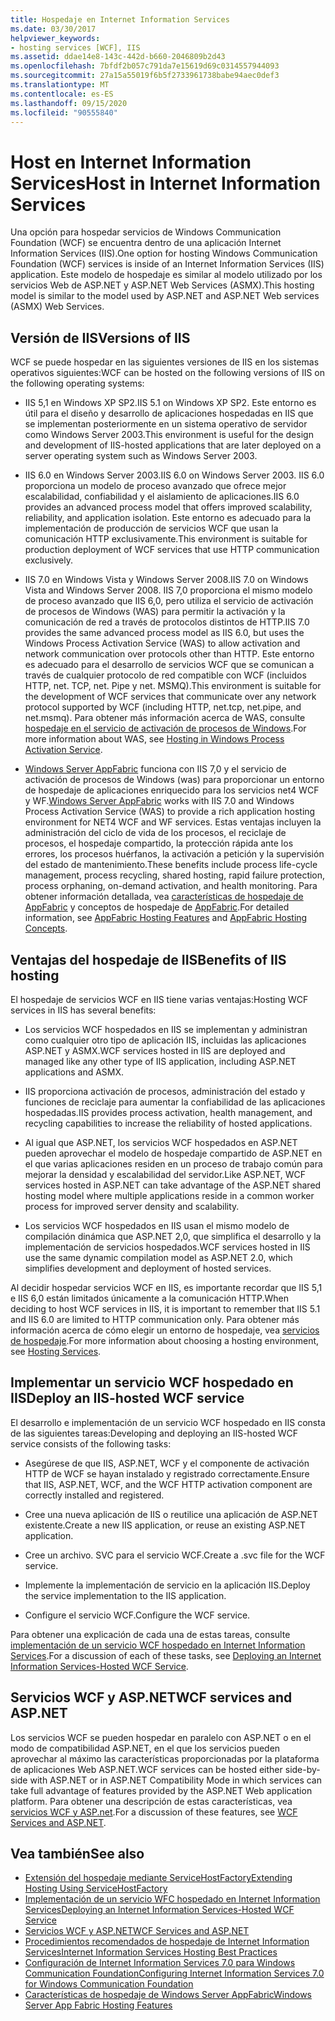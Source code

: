 ```yaml
---
title: Hospedaje en Internet Information Services
ms.date: 03/30/2017
helpviewer_keywords:
- hosting services [WCF], IIS
ms.assetid: ddae14e8-143c-442d-b660-2046809b2d43
ms.openlocfilehash: 7bfdf2b057c791da7e15619d69c0314557944093
ms.sourcegitcommit: 27a15a55019f6b5f2733961738babe94aec0def3
ms.translationtype: MT
ms.contentlocale: es-ES
ms.lasthandoff: 09/15/2020
ms.locfileid: "90555840"
---
```

# <a name="host-in-internet-information-services"></a><span data-ttu-id="9e9a7-102">Host en Internet Information Services</span><span class="sxs-lookup"><span data-stu-id="9e9a7-102">Host in Internet Information Services</span></span>

<span data-ttu-id="9e9a7-103">Una opción para hospedar servicios de Windows Communication Foundation (WCF) se encuentra dentro de una aplicación Internet Information Services (IIS).</span><span class="sxs-lookup"><span data-stu-id="9e9a7-103">One option for hosting Windows Communication Foundation (WCF) services is inside of an Internet Information Services (IIS) application.</span></span> <span data-ttu-id="9e9a7-104">Este modelo de hospedaje es similar al modelo utilizado por los servicios Web de ASP.NET y ASP.NET Web Services (ASMX).</span><span class="sxs-lookup"><span data-stu-id="9e9a7-104">This hosting model is similar to the model used by ASP.NET and ASP.NET Web services (ASMX) Web Services.</span></span>

## <a name="versions-of-iis"></a><span data-ttu-id="9e9a7-105">Versión de IIS</span><span class="sxs-lookup"><span data-stu-id="9e9a7-105">Versions of IIS</span></span>

<span data-ttu-id="9e9a7-106">WCF se puede hospedar en las siguientes versiones de IIS en los sistemas operativos siguientes:</span><span class="sxs-lookup"><span data-stu-id="9e9a7-106">WCF can be hosted on the following versions of IIS on the following operating systems:</span></span>

- <span data-ttu-id="9e9a7-107">IIS 5,1 en Windows XP SP2.</span><span class="sxs-lookup"><span data-stu-id="9e9a7-107">IIS 5.1 on Windows XP SP2.</span></span> <span data-ttu-id="9e9a7-108">Este entorno es útil para el diseño y desarrollo de aplicaciones hospedadas en IIS que se implementan posteriormente en un sistema operativo de servidor como Windows Server 2003.</span><span class="sxs-lookup"><span data-stu-id="9e9a7-108">This environment is useful for the design and development of IIS-hosted applications that are later deployed on a server operating system such as Windows Server 2003.</span></span>

- <span data-ttu-id="9e9a7-109">IIS 6.0 en Windows Server 2003.</span><span class="sxs-lookup"><span data-stu-id="9e9a7-109">IIS 6.0 on Windows Server 2003.</span></span> <span data-ttu-id="9e9a7-110">IIS 6.0 proporciona un modelo de proceso avanzado que ofrece mejor escalabilidad, confiabilidad y el aislamiento de aplicaciones.</span><span class="sxs-lookup"><span data-stu-id="9e9a7-110">IIS 6.0 provides an advanced process model that offers improved scalability, reliability, and application isolation.</span></span> <span data-ttu-id="9e9a7-111">Este entorno es adecuado para la implementación de producción de servicios WCF que usan la comunicación HTTP exclusivamente.</span><span class="sxs-lookup"><span data-stu-id="9e9a7-111">This environment is suitable for production deployment of WCF services that use HTTP communication exclusively.</span></span>

- <span data-ttu-id="9e9a7-112">IIS 7.0 en Windows Vista y Windows Server 2008.</span><span class="sxs-lookup"><span data-stu-id="9e9a7-112">IIS 7.0 on Windows Vista and Windows Server 2008.</span></span> <span data-ttu-id="9e9a7-113">IIS 7,0 proporciona el mismo modelo de proceso avanzado que IIS 6,0, pero utiliza el servicio de activación de procesos de Windows (WAS) para permitir la activación y la comunicación de red a través de protocolos distintos de HTTP.</span><span class="sxs-lookup"><span data-stu-id="9e9a7-113">IIS 7.0 provides the same advanced process model as IIS 6.0, but uses the Windows Process Activation Service (WAS) to allow activation and network communication over protocols other than HTTP.</span></span> <span data-ttu-id="9e9a7-114">Este entorno es adecuado para el desarrollo de servicios WCF que se comunican a través de cualquier protocolo de red compatible con WCF (incluidos HTTP, net. TCP, net. Pipe y net. MSMQ).</span><span class="sxs-lookup"><span data-stu-id="9e9a7-114">This environment is suitable for the development of WCF services that communicate over any network protocol supported by WCF (including HTTP, net.tcp, net.pipe, and net.msmq).</span></span> <span data-ttu-id="9e9a7-115">Para obtener más información acerca de WAS, consulte [hospedaje en el servicio de activación de procesos de Windows](hosting-in-windows-process-activation-service.md).</span><span class="sxs-lookup"><span data-stu-id="9e9a7-115">For more information about WAS, see [Hosting in Windows Process Activation Service](hosting-in-windows-process-activation-service.md).</span></span>

- <span data-ttu-id="9e9a7-116">[Windows Server AppFabric](/previous-versions/appfabric/ff384253(v=azure.10)) funciona con IIS 7,0 y el servicio de activación de procesos de Windows (was) para proporcionar un entorno de hospedaje de aplicaciones enriquecido para los servicios net4 WCF y WF.</span><span class="sxs-lookup"><span data-stu-id="9e9a7-116">[Windows Server AppFabric](/previous-versions/appfabric/ff384253(v=azure.10)) works with IIS 7.0 and Windows Process Activation Service (WAS) to provide a rich application hosting environment for NET4 WCF and WF services.</span></span> <span data-ttu-id="9e9a7-117">Estas ventajas incluyen la administración del ciclo de vida de los procesos, el reciclaje de procesos, el hospedaje compartido, la protección rápida ante los errores, los procesos huérfanos, la activación a petición y la supervisión del estado de mantenimiento.</span><span class="sxs-lookup"><span data-stu-id="9e9a7-117">These benefits include process life-cycle management, process recycling, shared hosting, rapid failure protection, process orphaning, on-demand activation, and health monitoring.</span></span> <span data-ttu-id="9e9a7-118">Para obtener información detallada, vea [características de hospedaje de AppFabric](/previous-versions/appfabric/ee677189(v=azure.10)) y conceptos de hospedaje de [AppFabric](/previous-versions/appfabric/ee677371(v=azure.10)).</span><span class="sxs-lookup"><span data-stu-id="9e9a7-118">For detailed information, see [AppFabric Hosting Features](/previous-versions/appfabric/ee677189(v=azure.10)) and [AppFabric Hosting Concepts](/previous-versions/appfabric/ee677371(v=azure.10)).</span></span>

## <a name="benefits-of-iis-hosting"></a><span data-ttu-id="9e9a7-119">Ventajas del hospedaje de IIS</span><span class="sxs-lookup"><span data-stu-id="9e9a7-119">Benefits of IIS hosting</span></span>

<span data-ttu-id="9e9a7-120">El hospedaje de servicios WCF en IIS tiene varias ventajas:</span><span class="sxs-lookup"><span data-stu-id="9e9a7-120">Hosting WCF services in IIS has several benefits:</span></span>

- <span data-ttu-id="9e9a7-121">Los servicios WCF hospedados en IIS se implementan y administran como cualquier otro tipo de aplicación IIS, incluidas las aplicaciones ASP.NET y ASMX.</span><span class="sxs-lookup"><span data-stu-id="9e9a7-121">WCF services hosted in IIS are deployed and managed like any other type of IIS application, including ASP.NET applications and ASMX.</span></span>

- <span data-ttu-id="9e9a7-122">IIS proporciona activación de procesos, administración del estado y funciones de reciclaje para aumentar la confiabilidad de las aplicaciones hospedadas.</span><span class="sxs-lookup"><span data-stu-id="9e9a7-122">IIS provides process activation, health management, and recycling capabilities to increase the reliability of hosted applications.</span></span>

- <span data-ttu-id="9e9a7-123">Al igual que ASP.NET, los servicios WCF hospedados en ASP.NET pueden aprovechar el modelo de hospedaje compartido de ASP.NET en el que varias aplicaciones residen en un proceso de trabajo común para mejorar la densidad y escalabilidad del servidor.</span><span class="sxs-lookup"><span data-stu-id="9e9a7-123">Like ASP.NET, WCF services hosted in ASP.NET can take advantage of the ASP.NET shared hosting model where multiple applications reside in a common worker process for improved server density and scalability.</span></span>

- <span data-ttu-id="9e9a7-124">Los servicios WCF hospedados en IIS usan el mismo modelo de compilación dinámica que ASP.NET 2,0, que simplifica el desarrollo y la implementación de servicios hospedados.</span><span class="sxs-lookup"><span data-stu-id="9e9a7-124">WCF services hosted in IIS use the same dynamic compilation model as ASP.NET 2.0, which simplifies development and deployment of hosted services.</span></span>

<span data-ttu-id="9e9a7-125">Al decidir hospedar servicios WCF en IIS, es importante recordar que IIS 5,1 e IIS 6,0 están limitados únicamente a la comunicación HTTP.</span><span class="sxs-lookup"><span data-stu-id="9e9a7-125">When deciding to host WCF services in IIS, it is important to remember that IIS 5.1 and IIS 6.0 are limited to HTTP communication only.</span></span> <span data-ttu-id="9e9a7-126">Para obtener más información acerca de cómo elegir un entorno de hospedaje, vea [servicios de hospedaje](../hosting-services.md).</span><span class="sxs-lookup"><span data-stu-id="9e9a7-126">For more information about choosing a hosting environment, see [Hosting Services](../hosting-services.md).</span></span>

## <a name="deploy-an-iis-hosted-wcf-service"></a><span data-ttu-id="9e9a7-127">Implementar un servicio WCF hospedado en IIS</span><span class="sxs-lookup"><span data-stu-id="9e9a7-127">Deploy an IIS-hosted WCF service</span></span>

<span data-ttu-id="9e9a7-128">El desarrollo e implementación de un servicio WCF hospedado en IIS consta de las siguientes tareas:</span><span class="sxs-lookup"><span data-stu-id="9e9a7-128">Developing and deploying an IIS-hosted WCF service consists of the following tasks:</span></span>

- <span data-ttu-id="9e9a7-129">Asegúrese de que IIS, ASP.NET, WCF y el componente de activación HTTP de WCF se hayan instalado y registrado correctamente.</span><span class="sxs-lookup"><span data-stu-id="9e9a7-129">Ensure that IIS, ASP.NET, WCF, and the WCF HTTP activation component are correctly installed and registered.</span></span>

- <span data-ttu-id="9e9a7-130">Cree una nueva aplicación de IIS o reutilice una aplicación de ASP.NET existente.</span><span class="sxs-lookup"><span data-stu-id="9e9a7-130">Create a new IIS application, or reuse an existing ASP.NET application.</span></span>

- <span data-ttu-id="9e9a7-131">Cree un archivo. SVC para el servicio WCF.</span><span class="sxs-lookup"><span data-stu-id="9e9a7-131">Create a .svc file for the WCF service.</span></span>

- <span data-ttu-id="9e9a7-132">Implemente la implementación de servicio en la aplicación IIS.</span><span class="sxs-lookup"><span data-stu-id="9e9a7-132">Deploy the service implementation to the IIS application.</span></span>

- <span data-ttu-id="9e9a7-133">Configure el servicio WCF.</span><span class="sxs-lookup"><span data-stu-id="9e9a7-133">Configure the WCF service.</span></span>

<span data-ttu-id="9e9a7-134">Para obtener una explicación de cada una de estas tareas, consulte [implementación de un servicio WCF hospedado en Internet Information Services](deploying-an-internet-information-services-hosted-wcf-service.md).</span><span class="sxs-lookup"><span data-stu-id="9e9a7-134">For a discussion of each of these tasks, see [Deploying an Internet Information Services-Hosted WCF Service](deploying-an-internet-information-services-hosted-wcf-service.md).</span></span>

## <a name="wcf-services-and-aspnet"></a><span data-ttu-id="9e9a7-135">Servicios WCF y ASP.NET</span><span class="sxs-lookup"><span data-stu-id="9e9a7-135">WCF services and ASP.NET</span></span>

<span data-ttu-id="9e9a7-136">Los servicios WCF se pueden hospedar en paralelo con ASP.NET o en el modo de compatibilidad ASP.NET, en el que los servicios pueden aprovechar al máximo las características proporcionadas por la plataforma de aplicaciones Web ASP.NET.</span><span class="sxs-lookup"><span data-stu-id="9e9a7-136">WCF services can be hosted either side-by-side with ASP.NET or in ASP.NET Compatibility Mode in which services can take full advantage of features provided by the ASP.NET Web application platform.</span></span> <span data-ttu-id="9e9a7-137">Para obtener una descripción de estas características, vea [servicios WCF y ASP.net](wcf-services-and-aspnet.md).</span><span class="sxs-lookup"><span data-stu-id="9e9a7-137">For a discussion of these features, see [WCF Services and ASP.NET](wcf-services-and-aspnet.md).</span></span>

## <a name="see-also"></a><span data-ttu-id="9e9a7-138">Vea también</span><span class="sxs-lookup"><span data-stu-id="9e9a7-138">See also</span></span>

- [<span data-ttu-id="9e9a7-139">Extensión del hospedaje mediante ServiceHostFactory</span><span class="sxs-lookup"><span data-stu-id="9e9a7-139">Extending Hosting Using ServiceHostFactory</span></span>](../extending/extending-hosting-using-servicehostfactory.md)
- [<span data-ttu-id="9e9a7-140">Implementación de un servicio WFC hospedado en Internet Information Services</span><span class="sxs-lookup"><span data-stu-id="9e9a7-140">Deploying an Internet Information Services-Hosted WCF Service</span></span>](deploying-an-internet-information-services-hosted-wcf-service.md)
- [<span data-ttu-id="9e9a7-141">Servicios WCF y ASP.NET</span><span class="sxs-lookup"><span data-stu-id="9e9a7-141">WCF Services and ASP.NET</span></span>](wcf-services-and-aspnet.md)
- [<span data-ttu-id="9e9a7-142">Procedimientos recomendados de hospedaje de Internet Information Services</span><span class="sxs-lookup"><span data-stu-id="9e9a7-142">Internet Information Services Hosting Best Practices</span></span>](internet-information-services-hosting-best-practices.md)
- [<span data-ttu-id="9e9a7-143">Configuración de Internet Information Services 7.0 para Windows Communication Foundation</span><span class="sxs-lookup"><span data-stu-id="9e9a7-143">Configuring Internet Information Services 7.0 for Windows Communication Foundation</span></span>](configuring-iis-for-wcf.md)
- <span data-ttu-id="9e9a7-144">[Características de hospedaje de Windows Server AppFabric](/previous-versions/appfabric/ee677189(v=azure.10))</span><span class="sxs-lookup"><span data-stu-id="9e9a7-144">[Windows Server App Fabric Hosting Features](/previous-versions/appfabric/ee677189(v=azure.10))</span></span>
